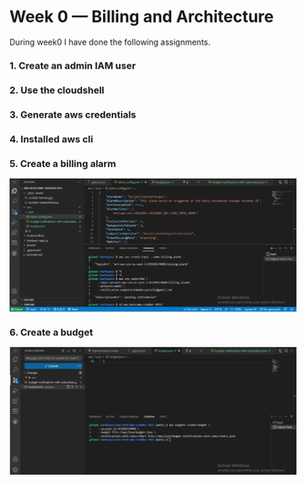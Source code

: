 # Week 0 — Billing and Architecture

During week0 I have done the following assignments.

### 1. Create an admin IAM user

### 2. Use the cloudshell

### 3. Generate aws credentials

### 4. Installed aws cli

### 5. Create a billing alarm
![image](https://github.com/kamdem-arielle/aws-bootcamp-cruddur-2023/blob/fc6d6f7acd5aa238c05a73d75051181dcd47db33/_docs/assets/creating%20sns%20topic%20and%20sns%20subs.png)

### 6. Create a budget
![_docs/assets/aws-budget.png](https://github.com/kamdem-arielle/aws-bootcamp-cruddur-2023/blob/a5f02f35232a28cc7dbfb5352543aede7791c5e8/_docs/assets/aws-budget.png)
